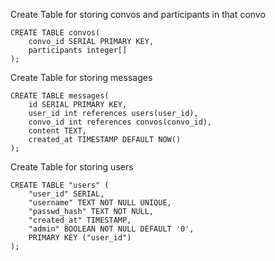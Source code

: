 Create Table for storing convos and participants in that convo
```
CREATE TABLE convos(
    convo_id SERIAL PRIMARY KEY,
    participants integer[]
);
```

Create Table for storing messages
```
CREATE TABLE messages(
    id SERIAL PRIMARY KEY,
    user_id int references users(user_id),
    convo_id int references convos(convo_id),
    content TEXT,
    created_at TIMESTAMP DEFAULT NOW()
);
```

Create Table for storing users
```
CREATE TABLE "users" (
	"user_id" SERIAL,
	"username" TEXT NOT NULL UNIQUE,
	"passwd_hash" TEXT NOT NULL,
	"created_at" TIMESTAMP,
	"admin" BOOLEAN NOT NULL DEFAULT '0',
	PRIMARY KEY ("user_id")
);
```

